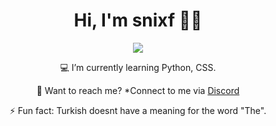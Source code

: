 <h1 align="center">Hi, I'm snixf 👋🏻</h1>

<div align="center">
   <a href="https://discord.com/users/323037252978606092" target="_blank">
      <img src="https://lanyard.cnrad.dev/api/801508376491327518">
   </a>

💻 I’m currently learning Python, CSS.

📧 Want to reach me? *Connect to me via <a href="https://dis.wtf/801508376491327518">Discord</a>

⚡ Fun fact: Turkish doesnt have a meaning for the word "The".
